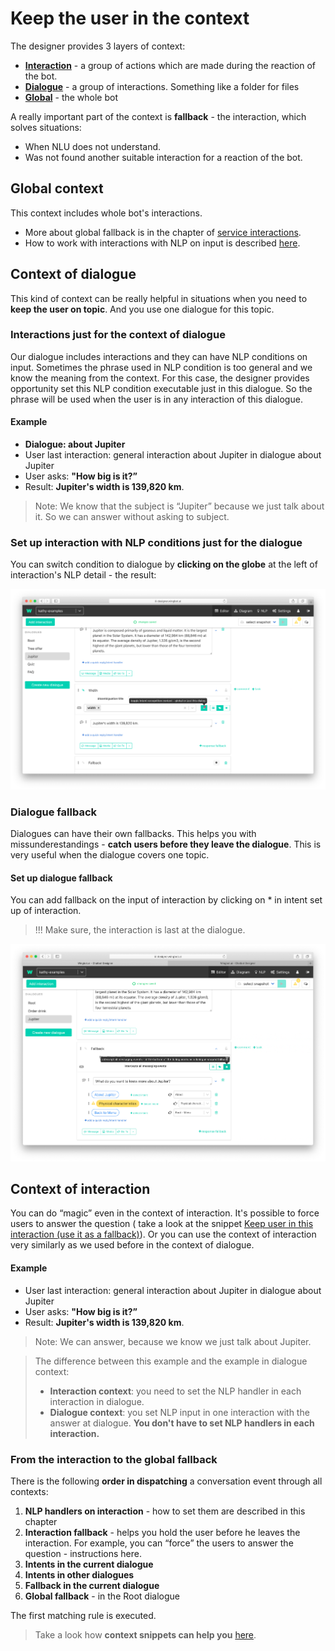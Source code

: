 # Keep the user in the context

The designer provides 3 layers of context:
- [**Interaction**](#context-of-interaction) - a group of actions which are made during the reaction of the bot.
- [**Dialogue**](#context-of-dialogue) - a group of interactions. Something like a folder for files
- [**Global**](#global-context) - the whole bot

A really important part of the context is **fallback** - the interaction, which solves situations:
- When NLU does not understand.
- Was not found another suitable interaction for a reaction of the bot.

## Global context

This context includes whole bot's interactions.
- More about global fallback is in the chapter of [service interactions](./../../buildingABot/serviceInteractions/service_interactions.html).
- How to work with interactions with NLP on input is described [here](./../../buildingABot/faq/smalltalk_faq.md#answers-to-frequently-asked-questions-and-common-cases.html).

## Context of dialogue

This kind of context can be really helpful in situations when you need to **keep the user on topic**. And you use one dialogue for this topic.

### Interactions just for the context of dialogue

Our dialogue includes interactions and they can have NLP conditions on input. Sometimes the phrase used in NLP condition is too general and we know the meaning from the context. For this case, the designer provides opportunity set this NLP condition executable just in this dialogue. So the phrase will be used when the user is in any interaction of this dialogue. 

#### Example

- **Dialogue: about Jupiter**
- User last interaction: general interaction about Jupiter in dialogue about Jupiter
- User asks: **"How big is it?”** 
- Result: **Jupiter's width is 139,820 km**.
>Note: We know that the subject is “Jupiter” because we just talk about it. So we can answer without asking to subject.

### Set up interaction with NLP conditions just for the dialogue

You can switch condition to dialogue by **clicking on the globe** at the left of interaction's NLP detail - the result:

![gialogue intent](./image_1.png)

### Dialogue fallback
Dialogues can have their own fallbacks. This helps you with missunderestandings - **catch users before they leave the dialogue**. This is very useful when the dialogue covers one topic.

#### Set up dialogue fallback
You can add fallback on the input of interaction by clicking on * in intent set up of interaction.

>!!! Make sure, the interaction is last at the dialogue. 

![dialogue fallback](./image_2.png)

## Context of interaction

You can do “magic” even in the context of interaction. It's possible to force users to answer the question ( take a look at the snippet [Keep user in this interaction (use it as a fallback)](./../HelpersForKeepingUserInContext/snippetsForContext.html#snippet-keep-user-in-this-interaction-use-it-as-a-fallback)). Or you can use the context of interaction very similarly as we used before in the context of dialogue. 

#### Example

- User last interaction: general interaction about Jupiter in dialogue about Jupiter
- User asks: **"How big is it?”** 
- Result: **Jupiter's width is 139,820 km**.
>Note: We can answer, because we know we just talk about Jupiter.

>The difference between this example and the example in dialogue context:
>- **Interaction context**: you need to set the NLP handler in each interaction in dialogue.
>- **Dialogue context**: you set NLP input in one interaction with the answer at dialogue. **You don't have to set NLP handlers in each interaction.**

### From the interaction to the global fallback
There is the following **order in dispatching** a conversation event through all contexts:

1. **NLP handlers on interaction** - how to set them are described in this chapter
2. **Interaction fallback** - helps you hold the user before he leaves the interaction. For example, you can “force” the users to answer the question - instructions here.
3. **Intents in the current dialogue**
4. **Intents in other dialogues**
5. **Fallback in the current dialogue**
6. **Global fallback** - in the Root dialogue

The first matching rule is executed.


> Take a look how **context snippets can help you** [here](./../HelpersForKeepingUserInContext/snippetsForContext.html).